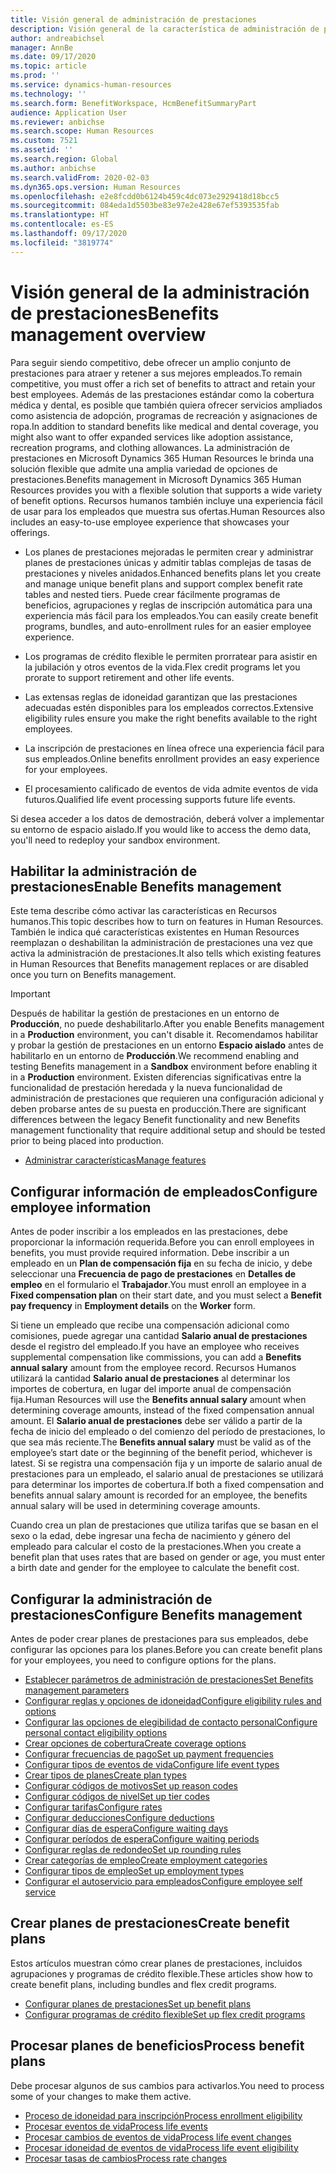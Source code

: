 ```yaml
---
title: Visión general de administración de prestaciones
description: Visión general de la característica de administración de prestaciones en Dynamics 365 Human Resources. Ofrezca a sus empleados opciones de prestaciones ampliadas con una experiencia en línea fácil de usar.
author: andreabichsel
manager: AnnBe
ms.date: 09/17/2020
ms.topic: article
ms.prod: ''
ms.service: dynamics-human-resources
ms.technology: ''
ms.search.form: BenefitWorkspace, HcmBenefitSummaryPart
audience: Application User
ms.reviewer: anbichse
ms.search.scope: Human Resources
ms.custom: 7521
ms.assetid: ''
ms.search.region: Global
ms.author: anbichse
ms.search.validFrom: 2020-02-03
ms.dyn365.ops.version: Human Resources
ms.openlocfilehash: e2e8fcdd0b6124b459c4dc073e2929418d18bcc5
ms.sourcegitcommit: 084eda1d5503be83e97e2e428e67ef5393535fab
ms.translationtype: HT
ms.contentlocale: es-ES
ms.lasthandoff: 09/17/2020
ms.locfileid: "3819774"
---
```

# <a name="benefits-management-overview"></a><span data-ttu-id="ed6a3-104">Visión general de la administración de prestaciones</span><span class="sxs-lookup"><span data-stu-id="ed6a3-104">Benefits management overview</span></span>

<span data-ttu-id="ed6a3-105">Para seguir siendo competitivo, debe ofrecer un amplio conjunto de prestaciones para atraer y retener a sus mejores empleados.</span><span class="sxs-lookup"><span data-stu-id="ed6a3-105">To remain competitive, you must offer a rich set of benefits to attract and retain your best employees.</span></span> <span data-ttu-id="ed6a3-106">Además de las prestaciones estándar como la cobertura médica y dental, es posible que también quiera ofrecer servicios ampliados como asistencia de adopción, programas de recreación y asignaciones de ropa.</span><span class="sxs-lookup"><span data-stu-id="ed6a3-106">In addition to standard benefits like medical and dental coverage, you might also want to offer expanded services like adoption assistance, recreation programs, and clothing allowances.</span></span> <span data-ttu-id="ed6a3-107">La administración de prestaciones en Microsoft Dynamics 365 Human Resources le brinda una solución flexible que admite una amplia variedad de opciones de prestaciones.</span><span class="sxs-lookup"><span data-stu-id="ed6a3-107">Benefits management in Microsoft Dynamics 365 Human Resources provides you with a flexible solution that supports a wide variety of benefit options.</span></span> <span data-ttu-id="ed6a3-108">Recursos humanos también incluye una experiencia fácil de usar para los empleados que muestra sus ofertas.</span><span class="sxs-lookup"><span data-stu-id="ed6a3-108">Human Resources also includes an easy-to-use employee experience that showcases your offerings.</span></span>

- <span data-ttu-id="ed6a3-109">Los planes de prestaciones mejoradas le permiten crear y administrar planes de prestaciones únicas y admitir tablas complejas de tasas de prestaciones y niveles anidados.</span><span class="sxs-lookup"><span data-stu-id="ed6a3-109">Enhanced benefits plans let you create and manage unique benefit plans and support complex benefit rate tables and nested tiers.</span></span> <span data-ttu-id="ed6a3-110">Puede crear fácilmente programas de beneficios, agrupaciones y reglas de inscripción automática para una experiencia más fácil para los empleados.</span><span class="sxs-lookup"><span data-stu-id="ed6a3-110">You can easily create benefit programs, bundles, and auto-enrollment rules for an easier employee experience.</span></span>

- <span data-ttu-id="ed6a3-111">Los programas de crédito flexible le permiten prorratear para asistir en la jubilación y otros eventos de la vida.</span><span class="sxs-lookup"><span data-stu-id="ed6a3-111">Flex credit programs let you prorate to support retirement and other life events.</span></span>

- <span data-ttu-id="ed6a3-112">Las extensas reglas de idoneidad garantizan que las prestaciones adecuadas estén disponibles para los empleados correctos.</span><span class="sxs-lookup"><span data-stu-id="ed6a3-112">Extensive eligibility rules ensure you make the right benefits available to the right employees.</span></span>

- <span data-ttu-id="ed6a3-113">La inscripción de prestaciones en línea ofrece una experiencia fácil para sus empleados.</span><span class="sxs-lookup"><span data-stu-id="ed6a3-113">Online benefits enrollment provides an easy experience for your employees.</span></span>

- <span data-ttu-id="ed6a3-114">El procesamiento calificado de eventos de vida admite eventos de vida futuros.</span><span class="sxs-lookup"><span data-stu-id="ed6a3-114">Qualified life event processing supports future life events.</span></span>

<span data-ttu-id="ed6a3-115">Si desea acceder a los datos de demostración, deberá volver a implementar su entorno de espacio aislado.</span><span class="sxs-lookup"><span data-stu-id="ed6a3-115">If you would like to access the demo data, you'll need to redeploy your sandbox environment.</span></span>

## <a name="enable-benefits-management"></a><span data-ttu-id="ed6a3-116">Habilitar la administración de prestaciones</span><span class="sxs-lookup"><span data-stu-id="ed6a3-116">Enable Benefits management</span></span>

<span data-ttu-id="ed6a3-117">Este tema describe cómo activar las características en Recursos humanos.</span><span class="sxs-lookup"><span data-stu-id="ed6a3-117">This topic describes how to turn on features in Human Resources.</span></span> <span data-ttu-id="ed6a3-118">También le indica qué características existentes en Human Resources reemplazan o deshabilitan la administración de prestaciones una vez que activa la administración de prestaciones.</span><span class="sxs-lookup"><span data-stu-id="ed6a3-118">It also tells which existing features in Human Resources that Benefits management replaces or are disabled once you turn on Benefits management.</span></span>

> [!IMPORTANT]
> <span data-ttu-id="ed6a3-119">Después de habilitar la gestión de prestaciones en un entorno de **Producción**, no puede deshabilitarlo.</span><span class="sxs-lookup"><span data-stu-id="ed6a3-119">After you enable Benefits management in a **Production** environment, you can't disable it.</span></span> <span data-ttu-id="ed6a3-120">Recomendamos habilitar y probar la gestión de prestaciones en un entorno **Espacio aislado** antes de habilitarlo en un entorno de **Producción**.</span><span class="sxs-lookup"><span data-stu-id="ed6a3-120">We recommend enabling and testing Benefits management in a **Sandbox** environment before enabling it in a **Production** environment.</span></span> <span data-ttu-id="ed6a3-121">Existen diferencias significativas entre la funcionalidad de prestación heredada y la nueva funcionalidad de administración de prestaciones que requieren una configuración adicional y deben probarse antes de su puesta en producción.</span><span class="sxs-lookup"><span data-stu-id="ed6a3-121">There are significant differences between the legacy Benefit functionality and new Benefits management functionality that require additional setup and should be tested prior to being placed into production.</span></span>

- [<span data-ttu-id="ed6a3-122">Administrar características</span><span class="sxs-lookup"><span data-stu-id="ed6a3-122">Manage features</span></span>](hr-admin-manage-features.md)

## <a name="configure-employee-information"></a><span data-ttu-id="ed6a3-123">Configurar información de empleados</span><span class="sxs-lookup"><span data-stu-id="ed6a3-123">Configure employee information</span></span>

<span data-ttu-id="ed6a3-124">Antes de poder inscribir a los empleados en las prestaciones, debe proporcionar la información requerida.</span><span class="sxs-lookup"><span data-stu-id="ed6a3-124">Before you can enroll employees in benefits, you must provide required information.</span></span> <span data-ttu-id="ed6a3-125">Debe inscribir a un empleado en un **Plan de compensación fija** en su fecha de inicio, y debe seleccionar una **Frecuencia de pago de prestaciones** en **Detalles de empleo** en el formulario el **Trabajador**.</span><span class="sxs-lookup"><span data-stu-id="ed6a3-125">You must enroll an employee in a **Fixed compensation plan** on their start date, and you must select a **Benefit pay frequency** in **Employment details** on the **Worker** form.</span></span>

<span data-ttu-id="ed6a3-126">Si tiene un empleado que recibe una compensación adicional como comisiones, puede agregar una cantidad **Salario anual de prestaciones** desde el registro del empleado.</span><span class="sxs-lookup"><span data-stu-id="ed6a3-126">If you have an employee who receives supplemental compensation like commissions, you can add a **Benefits annual salary** amount from the employee record.</span></span> <span data-ttu-id="ed6a3-127">Recursos Humanos utilizará la cantidad **Salario anual de prestaciones** al determinar los importes de cobertura, en lugar del importe anual de compensación fija.</span><span class="sxs-lookup"><span data-stu-id="ed6a3-127">Human Resources will use the **Benefits annual salary** amount when determining coverage amounts, instead of the fixed compensation annual amount.</span></span> <span data-ttu-id="ed6a3-128">El **Salario anual de prestaciones** debe ser válido a partir de la fecha de inicio del empleado o del comienzo del período de prestaciones, lo que sea más reciente.</span><span class="sxs-lookup"><span data-stu-id="ed6a3-128">The **Benefits annual salary** must be valid as of the employee’s start date or the beginning of the benefit period, whichever is latest.</span></span> <span data-ttu-id="ed6a3-129">Si se registra una compensación fija y un importe de salario anual de prestaciones para un empleado, el salario anual de prestaciones se utilizará para determinar los importes de cobertura.</span><span class="sxs-lookup"><span data-stu-id="ed6a3-129">If both a fixed compensation and benefits annual salary amount is recorded for an employee, the benefits annual salary will be used in determining coverage amounts.</span></span>

<span data-ttu-id="ed6a3-130">Cuando crea un plan de prestaciones que utiliza tarifas que se basan en el sexo o la edad, debe ingresar una fecha de nacimiento y género del empleado para calcular el costo de la prestaciones.</span><span class="sxs-lookup"><span data-stu-id="ed6a3-130">When you create a benefit plan that uses rates that are based on gender or age, you must enter a birth date and gender for the employee to calculate the benefit cost.</span></span>

## <a name="configure-benefits-management"></a><span data-ttu-id="ed6a3-131">Configurar la administración de prestaciones</span><span class="sxs-lookup"><span data-stu-id="ed6a3-131">Configure Benefits management</span></span>

<span data-ttu-id="ed6a3-132">Antes de poder crear planes de prestaciones para sus empleados, debe configurar las opciones para los planes.</span><span class="sxs-lookup"><span data-stu-id="ed6a3-132">Before you can create benefit plans for your employees, you need to configure options for the plans.</span></span>

- [<span data-ttu-id="ed6a3-133">Establecer parámetros de administración de prestaciones</span><span class="sxs-lookup"><span data-stu-id="ed6a3-133">Set Benefits management parameters</span></span>](hr-benefits-setup-parameters.md)
- [<span data-ttu-id="ed6a3-134">Configurar reglas y opciones de idoneidad</span><span class="sxs-lookup"><span data-stu-id="ed6a3-134">Configure eligibility rules and options</span></span>](hr-benefits-setup-eligibility-rules.md)
- [<span data-ttu-id="ed6a3-135">Configurar las opciones de elegibilidad de contacto personal</span><span class="sxs-lookup"><span data-stu-id="ed6a3-135">Configure personal contact eligibility options</span></span>](hr-benefits-setup-contact-eligibility-options.md)
- [<span data-ttu-id="ed6a3-136">Crear opciones de cobertura</span><span class="sxs-lookup"><span data-stu-id="ed6a3-136">Create coverage options</span></span>](hr-benefits-setup-coverage-options.md)
- [<span data-ttu-id="ed6a3-137">Configurar frecuencias de pago</span><span class="sxs-lookup"><span data-stu-id="ed6a3-137">Set up payment frequencies</span></span>](hr-benefits-setup-payment-frequencies.md)
- [<span data-ttu-id="ed6a3-138">Configurar tipos de eventos de vida</span><span class="sxs-lookup"><span data-stu-id="ed6a3-138">Configure life event types</span></span>](hr-benefits-setup-life-event-types.md)
- [<span data-ttu-id="ed6a3-139">Crear tipos de planes</span><span class="sxs-lookup"><span data-stu-id="ed6a3-139">Create plan types</span></span>](hr-benefits-setup-plan-types.md)
- [<span data-ttu-id="ed6a3-140">Configurar códigos de motivos</span><span class="sxs-lookup"><span data-stu-id="ed6a3-140">Set up reason codes</span></span>](hr-benefits-setup-reason-codes.md)
- [<span data-ttu-id="ed6a3-141">Configurar códigos de nivel</span><span class="sxs-lookup"><span data-stu-id="ed6a3-141">Set up tier codes</span></span>](hr-benefits-setup-tier-codes.md)
- [<span data-ttu-id="ed6a3-142">Configurar tarifas</span><span class="sxs-lookup"><span data-stu-id="ed6a3-142">Configure rates</span></span>](hr-benefits-setup-rates.md)
- [<span data-ttu-id="ed6a3-143">Configurar deducciones</span><span class="sxs-lookup"><span data-stu-id="ed6a3-143">Configure deductions</span></span>](hr-benefits-setup-deductions.md)
- [<span data-ttu-id="ed6a3-144">Configurar días de espera</span><span class="sxs-lookup"><span data-stu-id="ed6a3-144">Configure waiting days</span></span>](hr-benefits-setup-waiting-days.md)
- [<span data-ttu-id="ed6a3-145">Configurar períodos de espera</span><span class="sxs-lookup"><span data-stu-id="ed6a3-145">Configure waiting periods</span></span>](hr-benefits-setup-waiting-periods.md)
- [<span data-ttu-id="ed6a3-146">Configurar reglas de redondeo</span><span class="sxs-lookup"><span data-stu-id="ed6a3-146">Set up rounding rules</span></span>](hr-benefits-setup-rounding-rules.md)
- [<span data-ttu-id="ed6a3-147">Crear categorías de empleo</span><span class="sxs-lookup"><span data-stu-id="ed6a3-147">Create employment categories</span></span>](hr-benefits-setup-employment-categories.md)
- [<span data-ttu-id="ed6a3-148">Configurar tipos de empleo</span><span class="sxs-lookup"><span data-stu-id="ed6a3-148">Set up employment types</span></span>](hr-benefits-setup-employment-types.md)
- [<span data-ttu-id="ed6a3-149">Configurar el autoservicio para empleados</span><span class="sxs-lookup"><span data-stu-id="ed6a3-149">Configure employee self service</span></span>](hr-benefits-setup-employee-self-service.md)

## <a name="create-benefit-plans"></a><span data-ttu-id="ed6a3-150">Crear planes de prestaciones</span><span class="sxs-lookup"><span data-stu-id="ed6a3-150">Create benefit plans</span></span>

<span data-ttu-id="ed6a3-151">Estos artículos muestran cómo crear planes de prestaciones, incluidos agrupaciones y programas de crédito flexible.</span><span class="sxs-lookup"><span data-stu-id="ed6a3-151">These articles show how to create benefit plans, including bundles and flex credit programs.</span></span>

- [<span data-ttu-id="ed6a3-152">Configurar planes de prestaciones</span><span class="sxs-lookup"><span data-stu-id="ed6a3-152">Set up benefit plans</span></span>](hr-benefits-plans-setup.md)
- [<span data-ttu-id="ed6a3-153">Configurar programas de crédito flexible</span><span class="sxs-lookup"><span data-stu-id="ed6a3-153">Set up flex credit programs</span></span>](hr-benefits-plans-flex-credit-programs.md)

## <a name="process-benefit-plans"></a><span data-ttu-id="ed6a3-154">Procesar planes de beneficios</span><span class="sxs-lookup"><span data-stu-id="ed6a3-154">Process benefit plans</span></span>

<span data-ttu-id="ed6a3-155">Debe procesar algunos de sus cambios para activarlos.</span><span class="sxs-lookup"><span data-stu-id="ed6a3-155">You need to process some of your changes to make them active.</span></span>

- [<span data-ttu-id="ed6a3-156">Proceso de idoneidad para inscripción</span><span class="sxs-lookup"><span data-stu-id="ed6a3-156">Process enrollment eligibility</span></span>](hr-benefits-process-enrollment-eligibility.md)
- [<span data-ttu-id="ed6a3-157">Procesar eventos de vida</span><span class="sxs-lookup"><span data-stu-id="ed6a3-157">Process life events</span></span>](hr-benefits-process-life-events.md)
- [<span data-ttu-id="ed6a3-158">Procesar cambios de eventos de vida</span><span class="sxs-lookup"><span data-stu-id="ed6a3-158">Process life event changes</span></span>](hr-benefits-process-life-event-changes.md)
- [<span data-ttu-id="ed6a3-159">Procesar idoneidad de eventos de vida</span><span class="sxs-lookup"><span data-stu-id="ed6a3-159">Process life event eligibility</span></span>](hr-benefits-process-life-event-eligibility.md)
- [<span data-ttu-id="ed6a3-160">Procesar tasas de cambios</span><span class="sxs-lookup"><span data-stu-id="ed6a3-160">Process rate changes</span></span>](hr-benefits-process-rate-changes.md)


